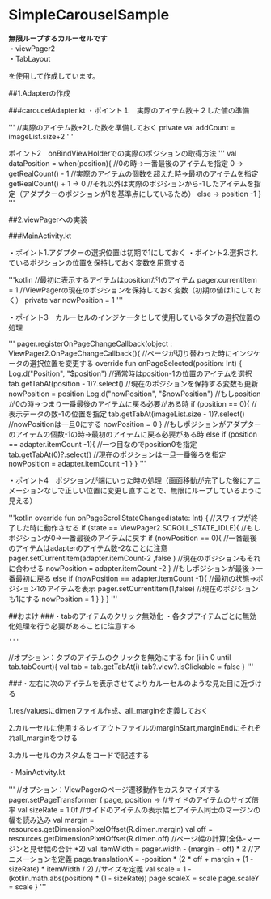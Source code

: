 # SimpleCarouselSample
**無限ループするカルーセルです**<br>
・viewPager2  
・TabLayout  

を使用して作成しています。

##1.Adapterの作成

###caroucelAdapter.kt
・ポイント１　実際のアイテム数＋２した値の準備

'''
 //実際のアイテム数+2した数を準備しておく
    private val addCount = imageList.size+2
'''

ポイント2　onBindViewHolderでの実際のポジションの取得方法
'''
  val dataPosition = when(position){
            //0の時→一番最後のアイテムを指定
            0 -> getRealCount() - 1
            //実際のアイテムの個数を超えた時→最初のアイテムを指定
            getRealCount() + 1 -> 0
            //それ以外は実際のポジションから-1したアイテムを指定（アダプターのポジションが1を基準点にしているため）
            else  -> position -1
        }
'''

##2.viewPagerへの実装

###MainActivity.kt

・ポイント1.アダプターの選択位置は初期で1にしておく
・ポイント2.選択されているポジションの位置を保持しておく変数を用意する

'''kotlin
 //最初に表示するアイテムはpositionが1のアイテム
        pager.currentItem = 1
  //ViewPagerの現在のポジションを保持しておく変数（初期の値は1にしておく）
    private var nowPosition = 1
'''

・ポイント3　カルーセルのインジケータとして使用しているタブの選択位置の処理

'''
 pager.registerOnPageChangeCallback(object : ViewPager2.OnPageChangeCallback(){
            //ページが切り替わった時にインジケータの選択位置を変更する
            override fun onPageSelected(position: Int) {
                Log.d("Position", "$position")
                //通常時はposition-1の位置のアイテムを選択
                tab.getTabAt(position - 1)?.select()
                //現在のポジションを保持する変数も更新
                nowPosition = position
                Log.d("nowPosition", "$nowPosition")
                //もしpositionが0の時→つまり一番最後のアイテムに戻る必要がある時
                if (position == 0){
                    //表示データの数-1の位置を指定
                    tab.getTabAt(imageList.size - 1)?.select()
                    //nowPositionは一旦0にする
                    nowPosition = 0
                }
                //もしポジションがアダプターのアイテムの個数-1の時→最初のアイテムに戻る必要がある時
                else if (position == adapter.itemCount -1){
                    //一つ目なのでposition0を指定
                    tab.getTabAt(0)?.select()
                    //現在のポジションは一旦一番後ろを指定
                    nowPosition = adapter.itemCount -1
                }
            }
  '''

  ・ポイント4　ポジションが端にいった時の処理（画面移動が完了した後にアニメーションなしで正しい位置に変更し直すことで、無限にループしているように見える）

  '''kotlin
 override fun onPageScrollStateChanged(state: Int) {
                //スワイプが終了した時に動作させる
                if (state == ViewPager2.SCROLL_STATE_IDLE){
                    //もしポジションが0→一番最後のアイテムに戻す
                    if (nowPosition == 0){
                        //一番最後のアイテムはadapterのアイテム数-2なことに注意
                        pager.setCurrentItem(adapter.itemCount-2 ,false )
                        //現在のポジションもそれに合わせる
                        nowPosition = adapter.itemCount -2
                    }
                    //もしポジションが最後→一番最初に戻る
                    else if (nowPosition == adapter.itemCount -1){
                        //最初の状態→ポジション1のアイテムを表示
                        pager.setCurrentItem(1,false)
                        //現在のポジションも1にする
                        nowPosition = 1
                    }
                }
            }
  '''

  ##おまけ
  ###・tabのアイテムのクリック無効化
  ・各タブアイテムごとに無効化処理を行う必要があることに注意する

    '''
 //オプション：タブのアイテムのクリックを無効にする
        for (i in 0 until tab.tabCount){
            val tab = tab.getTabAt(i)
            tab?.view?.isClickable = false
        }
  '''

  ###・左右に次のアイテムを表示させてよりカルーセルのような見た目に近づける

  1.res/valuesにdimenファイル作成、all_marginを定義しておく

  2.カルーセルに使用するレイアウトファイルのmarginStart,marginEndにそれぞれall_marginをつける


  3.カルーセルのカスタムをコードで記述する

 ・MainActivity.kt

 '''
   //オプション：ViewPagerのページ遷移動作をカスタマイズする
        pager.setPageTransformer { page, position ->
            //サイドのアイテムのサイズ倍率
            val sizeRate = 1.0f
            //サイドのアイテムの表示幅とアイテム同士のマージンの幅を読み込み
            val margin = resources.getDimensionPixelOffset(R.dimen.margin)
            val off = resources.getDimensionPixelOffset(R.dimen.off)
            //ページ幅の計算(全体-マージンと見せ幅の合計 *2)
            val itemWidth = pager.width - (margin + off) * 2
            //アニメーションを定義
            page.translationX = -position * (2 * off + margin + (1 - sizeRate) * itemWidth / 2)
            //サイズを定義
            val scale = 1 - (kotlin.math.abs(position) * (1 - sizeRate))
            page.scaleX = scale
            page.scaleY = scale
        }
'''


   





